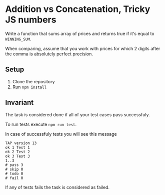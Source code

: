 # Addition vs Concatenation, Tricky JS numbers

Write a function that sums array of prices and returns true if it's equal to `WINNING_SUM`.

When comparing, assume that you work with prices for which 2 digits after the comma is absolutely perfect precision.

## Setup 
1. Clone the repository 
2. Run `npm install`

## Invariant
The task is considered done if all of your test cases pass successfuly.

To run tests execute `npm run test`.

In case of successfuly tests you will see this message
```
TAP version 13
ok 1 Test 1
ok 2 Test 2
ok 3 Test 3
1..3
# pass 3
# skip 0
# todo 0
# fail 0
```

If any of tests fails the task is considered as failed.